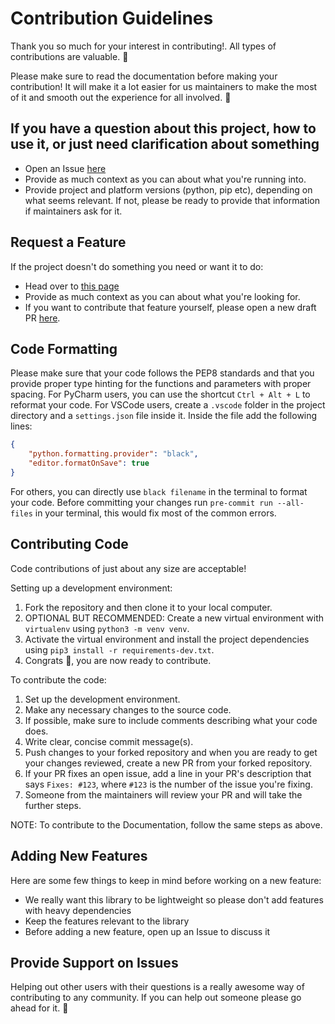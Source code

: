 # Contribution Guidelines

Thank you so much for your interest in contributing!. All types of contributions are valuable. 📝

Please make sure to read the documentation before making your contribution! It will make it a lot easier for us maintainers to make the most of it and smooth out the experience for all involved. 💚

## If you have a question about this project, how to use it, or just need clarification about something

* Open an Issue [here](https://github.com/Ankit404butfound/PyWhatKit/issues)
* Provide as much context as you can about what you're running into.
* Provide project and platform versions (python, pip etc), depending on what seems relevant. If not, please be ready to provide that information if maintainers ask for it.

## Request a Feature

If the project doesn't do something you need or want it to do:

* Head over to [this page](https://pywhatkit.herokuapp.com/request-feature)
* Provide as much context as you can about what you're looking for.
* If you want to contribute that feature yourself, please open a new draft PR [here](https://github.com/Ankit404butfound/PyWhatKit/pulls).

## Code Formatting

Please make sure that your code follows the PEP8 standards and that you provide proper type hinting for the functions and parameters with proper spacing.
For PyCharm users, you can use the shortcut `Ctrl + Alt + L` to reformat your code.
For VSCode users, create a `.vscode` folder in the project directory and a `settings.json` file inside it.
Inside the file add the following lines:

```json
{
    "python.formatting.provider": "black",
    "editor.formatOnSave": true
}
```

For others, you can directly use `black filename` in the terminal to format your code.
Before committing your changes run `pre-commit run --all-files` in your terminal, this would fix most of the common errors.

## Contributing Code

Code contributions of just about any size are acceptable!

Setting up a development environment:

1. Fork the repository and then clone it to your local computer.
2. OPTIONAL BUT RECOMMENDED: Create a new virtual environment with `virtualenv` using `python3 -m venv venv`.
3. Activate the virtual environment and install the project dependencies using `pip3 install -r requirements-dev.txt`.
4. Congrats 🎉, you are now ready to contribute.

To contribute the code:

1. Set up the development environment.
2. Make any necessary changes to the source code.
3. If possible, make sure to include comments describing what your code does.
4. Write clear, concise commit message(s).
5. Push changes to your forked repository and when you are ready to get your changes reviewed, create a new PR from your forked repository.
6. If your PR fixes an open issue, add a line in your PR's description that says `Fixes: #123`, where `#123` is the number of the issue you're fixing.
7. Someone from the maintainers will review your PR and will take the further steps.

NOTE: To contribute to the Documentation, follow the same steps as above.

## Adding New Features

Here are some few things to keep in mind before working on a new feature:

* We really want this library to be lightweight so please don't add features with heavy dependencies
* Keep the features relevant to the library
* Before adding a new feature, open up an Issue to discuss it

## Provide Support on Issues

Helping out other users with their questions is a really awesome way of contributing to any community. If you can help out someone please go ahead for it. 🙂
